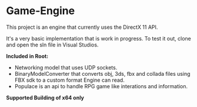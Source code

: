 # Game-Engine
This project is an engine that currently uses the DirectX 11 API.

It's a very basic implementation that is work in progress.
To test it out, clone and open the sln file in Visual Studios.

**Included in Root:**
- Networking model that uses UDP sockets.
- BinaryModelConverter that converts obj, 3ds, fbx and collada files using FBX sdk to a custom format Engine can read.
- Populace is an api to handle RPG game like interations and information.

**Supported Building of x64 only**
